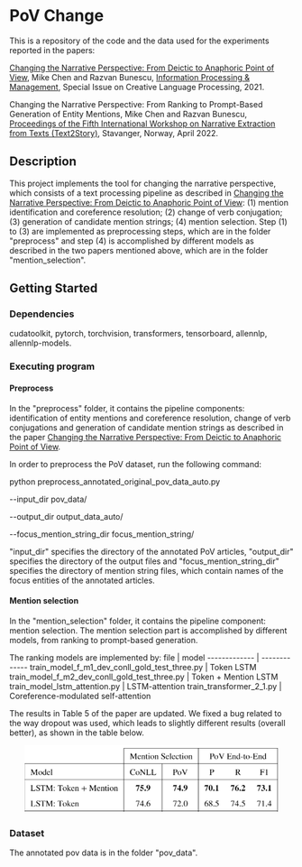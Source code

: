# PoV Change
This is a repository of the code and the data used for the experiments reported in the papers:

<a href="https://arxiv.org/abs/2103.04176">Changing the Narrative Perspective: From Deictic to Anaphoric Point of View</a>,
Mike Chen and Razvan Bunescu, 
<a href="https://www.journals.elsevier.com/information-processing-and-management">Information Processing & Management</a>, Special Issue on Creative Language Processing, 2021.

Changing the Narrative Perspective: From Ranking to Prompt-Based Generation of Entity Mentions, Mike Chen and Razvan Bunescu, <a href="https://text2story22.inesctec.pt/">Proceedings of the Fifth International Workshop on Narrative Extraction from Texts (Text2Story)</a>, Stavanger, Norway, April 2022.

## Description

This project implements the tool for changing the narrative perspective, which consists of a text processing pipeline as described in <a href="https://arxiv.org/abs/2103.04176">Changing the Narrative Perspective: From Deictic to Anaphoric Point of View</a>: (1) mention identification and coreference resolution; (2) change of verb conjugation; (3) generation of candidate mention strings; (4) mention selection. Step (1) to (3) are implemented as preprocessing steps, which are in the folder "preprocess" and step (4) is accomplished by different models as described in the two papers mentioned above, which are in the folder "mention_selection".

## Getting Started

### Dependencies

cudatoolkit, pytorch, torchvision, transformers, tensorboard, allennlp, allennlp-models.

### Executing program

#### Preprocess

In the "preprocess" folder, it contains the pipeline components: identification of entity mentions and coreference resolution, change of verb conjugations and generation of candidate mention strings as described in the paper <a href="https://arxiv.org/abs/2103.04176">Changing the Narrative Perspective: From Deictic to Anaphoric Point of View</a>. 

In order to preprocess the PoV dataset, run the following command:

python preprocess_annotated_original_pov_data_auto.py

--input_dir pov_data/

--output_dir output_data_auto/

--focus_mention_string_dir focus_mention_string/

"input_dir" specifies the directory of the annotated PoV articles, "output_dir" specifies the directory of the output files and "focus_mention_string_dir" specifies the directory of mention string files, which contain names of the focus entities of the annotated articles.

#### Mention selection

In the "mention_selection" folder, it contains the pipeline component: mention selection. The mention selection part is accomplished by different models, from ranking to prompt-based generation.

The ranking models are implemented by:
file  | model
------------- | -------------
train_model_f_m1_dev_conll_gold_test_three.py  | Token LSTM
train_model_f_m2_dev_conll_gold_test_three.py  | Token + Mention LSTM
train_model_lstm_attention.py  | LSTM-attention
train_transformer_2_1.py  | Coreference-modulated self-attention

The results in Table 5 of the paper are updated. We fixed a bug related to the way dropout was used, which leads to slightly different results (overall better), as shown in the table below.

<p align="center">
<img src="https://github.com/chenmike1986/change_pov/blob/main/mention_selection/update_results.png" width="450" height="120">
</p>

### Dataset

The annotated pov data is in the folder "pov_data".
